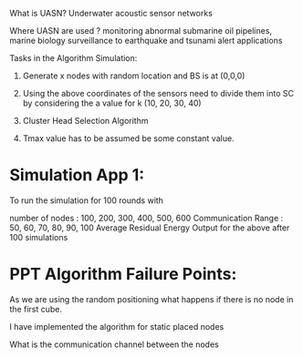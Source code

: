 
What is UASN?
Underwater acoustic sensor networks

Where UASN are used ?
monitoring abnormal submarine oil pipelines, marine biology surveillance to earthquake and tsunami alert applications

Tasks in the Algorithm Simulation:
1. Generate x nodes with random location and BS is at (0,0,0)

2. Using the above coordinates of the sensors need to divide them into SC by considering the a value for k (10, 20, 30, 40)

3. Cluster Head Selection Algorithm

4. Tmax value has to be assumed be some constant value.

Simulation App 1:
================

To run the simulation for 100 rounds with 

number of nodes : 100, 200, 300, 400, 500, 600
Communication Range : 50, 60, 70, 80, 90, 100
Average Residual Energy Output for the above after 100 simulations

PPT Algorithm Failure Points:
==============================
As we are using the random positioning what happens if there is no node in the first cube.

I have implemented the algorithm for static placed nodes

What is the communication channel between the nodes


